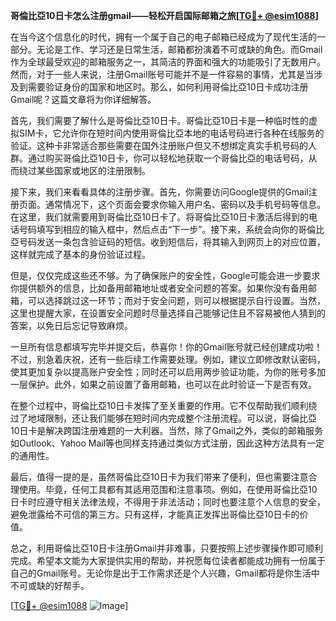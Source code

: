 **哥倫比亞10日卡怎么注册gmail——轻松开启国际邮箱之旅[[TG💪+ @esim1088](https://t.me/s/esim1088)]**

在当今这个信息化的时代，拥有一个属于自己的电子邮箱已经成为了现代生活的一部分。无论是工作、学习还是日常生活，邮箱都扮演着不可或缺的角色。而Gmail作为全球最受欢迎的邮箱服务之一，其简洁的界面和强大的功能吸引了无数用户。然而，对于一些人来说，注册Gmail账号可能并不是一件容易的事情，尤其是当涉及到需要验证身份的国家和地区时。那么，如何利用哥倫比亞10日卡成功注册Gmail呢？这篇文章将为你详细解答。

首先，我们需要了解什么是哥倫比亞10日卡。哥倫比亞10日卡是一种临时性的虚拟SIM卡，它允许你在短时间内使用哥倫比亞本地的电话号码进行各种在线服务的验证。这种卡非常适合那些需要在国外注册账户但又不想绑定真实手机号码的人群。通过购买哥倫比亞10日卡，你可以轻松地获取一个哥倫比亞的电话号码，从而绕过某些国家或地区的注册限制。

接下来，我们来看看具体的注册步骤。首先，你需要访问Google提供的Gmail注册页面。通常情况下，这个页面会要求你输入用户名、密码以及手机号码等信息。在这里，我们就需要用到哥倫比亞10日卡了。将哥倫比亞10日卡激活后得到的电话号码填写到相应的输入框中，然后点击“下一步”。接下来，系统会向你的哥倫比亞号码发送一条包含验证码的短信。收到短信后，将其输入到网页上的对应位置，这样就完成了基本的身份验证过程。

但是，仅仅完成这些还不够。为了确保账户的安全性，Google可能会进一步要求你提供额外的信息，比如备用邮箱地址或者安全问题的答案。如果你没有备用邮箱，可以选择跳过这一环节；而对于安全问题，则可以根据提示自行设置。当然，这里也提醒大家，在设置安全问题时尽量选择自己能够记住且不容易被他人猜到的答案，以免日后忘记导致麻烦。

一旦所有信息都填写完毕并提交后，恭喜你！你的Gmail账号就已经创建成功啦！不过，别急着庆祝，还有一些后续工作需要处理。例如，建议立即修改默认密码，使其更加复杂以提高账户安全性；同时还可以启用两步验证功能，为你的账号多加一层保护。此外，如果之前设置了备用邮箱，也可以在此时验证一下是否有效。

在整个过程中，哥倫比亞10日卡发挥了至关重要的作用。它不仅帮助我们顺利绕过了地域限制，还让我们能够在短时间内完成整个注册流程。可以说，哥倫比亞10日卡是解决跨国注册难题的一大利器。当然，除了Gmail之外，类似的邮箱服务如Outlook、Yahoo Mail等也同样支持通过类似方式注册，因此这种方法具有一定的通用性。

最后，值得一提的是，虽然哥倫比亞10日卡为我们带来了便利，但也需要注意合理使用。毕竟，任何工具都有其适用范围和注意事项。例如，在使用哥倫比亞10日卡时应遵守相关法律法规，不得用于非法活动；同时也要注意个人信息的安全，避免泄露给不可信的第三方。只有这样，才能真正发挥出哥倫比亞10日卡的价值。

总之，利用哥倫比亞10日卡注册Gmail并非难事，只要按照上述步骤操作即可顺利完成。希望本文能为大家提供实用的帮助，并祝愿每位读者都能成功拥有一份属于自己的Gmail账号。无论你是出于工作需求还是个人兴趣，Gmail都将是你生活中不可或缺的好帮手。

[[TG💪+ @esim1088](https://t.me/s/esim1088) ![Image](https://i.postimg.cc/4NQfJmqS/Snipaste-2025-05-13-00-14-12.png)]